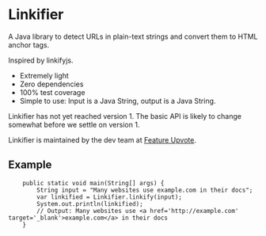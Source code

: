 # Linkifier

A Java library to detect URLs in plain-text strings and convert them to HTML <a> anchor tags.

Inspired by linkifyjs.

* Extremely light
* Zero dependencies
* 100% test coverage
* Simple to use: Input is a Java String, output is a Java String.

Linkifier has not yet reached version 1. The basic API is likely to change somewhat before we settle on version 1.

Linkifier is maintained by the dev team at [Feature Upvote](https://featureupvote.com/).

## Example

```
    public static void main(String[] args) {
        String input = "Many websites use example.com in their docs";
        var linkified = Linkifier.linkify(input);
        System.out.println(linkified);
        // Output: Many websites use <a href='http://example.com' target='_blank'>example.com</a> in their docs
    }
```


